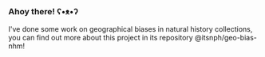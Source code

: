 ### Ahoy there! ʕ•ᴥ•ʔ

I've done some work on geographical biases in natural history collections, you can find out more about this project in its repository @itsnph/geo-bias-nhm!

<!--
**itsnph/itsnph** is a ✨ _special_ ✨ repository because its `README.md` (this file) appears on your GitHub profile.

Here are some ideas to get you started:

- 🔭 I’m currently working on ...
- 🌱 I’m currently learning ...
- 👯 I’m looking to collaborate on ...
- 🤔 I’m looking for help with ...
- 💬 Ask me about ...
- 📫 How to reach me: ...
- 😄 Pronouns: ...
- ⚡ Fun fact: ...
-->
